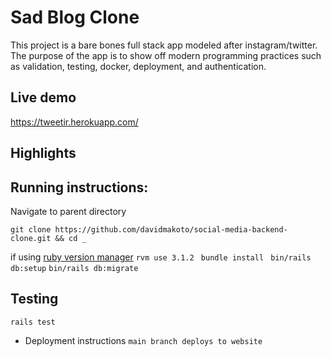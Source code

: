 # Sad Blog Clone

This project is a bare bones full stack app modeled after instagram/twitter. The purpose of the app is to show off modern programming practices such as validation, testing, docker, deployment, and authentication.

## Live demo 
https://tweetir.herokuapp.com/

## Highlights


## Running instructions:

Navigate to parent directory

```git clone https://github.com/davidmakoto/social-media-backend-clone.git && cd _```

if using [ruby version manager](https://rvm.io/rvm/)
```rvm use 3.1.2 ```
```bundle install ```
```bin/rails db:setup```
```bin/rails db:migrate ```
``` ```
## Testing
```rails test```

* Deployment instructions
```main branch deploys to website```
